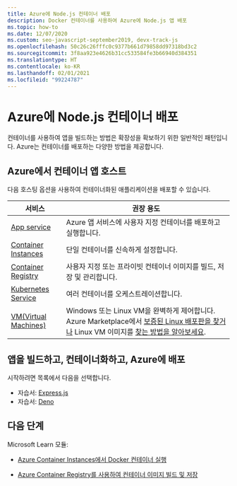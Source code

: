 ```yaml
---
title: Azure에 Node.js 컨테이너 배포
description: Docker 컨테이너를 사용하여 Azure에 Node.js 앱 배포
ms.topic: how-to
ms.date: 12/07/2020
ms.custom: seo-javascript-september2019, devx-track-js
ms.openlocfilehash: 50c26c26fffc0c9377b661d79858dd97318bd3c2
ms.sourcegitcommit: 3f8aa923e4626b31cc533584fe3b66940d384351
ms.translationtype: HT
ms.contentlocale: ko-KR
ms.lasthandoff: 02/01/2021
ms.locfileid: "99224787"
---
```

# <a name="deploy-nodejs-container-to-azure"></a>Azure에 Node.js 컨테이너 배포 

컨테이너를 사용하여 앱을 빌드하는 방법은 확장성을 확보하기 위한 일반적인 패턴입니다. Azure는 컨테이너를 배포하는 다양한 방법을 제공합니다.

## <a name="host-your-container-app-on-azure"></a>Azure에서 컨테이너 앱 호스트

다음 호스팅 옵션을 사용하여 컨테이너화된 애플리케이션을 배포할 수 있습니다.

| 서비스 | 권장 용도 |
|--|--|
|[App service](/azure/app-service/quickstart-custom-container?pivots=container-linux)|Azure 앱 서비스에 사용자 지정 컨테이너를 배포하고 실행합니다.|
|[Container Instances](/azure/container-instances/)|단일 컨테이너를 신속하게 설정합니다.|
|[Container Registry](/azure/container-registry/)|사용자 지정 또는 프라이빗 컨테이너 이미지를 빌드, 저장 및 관리합니다.|
|[Kubernetes Service](/azure/aks/)|여러 컨테이너를 오케스트레이션합니다.|
|[VM(Virtual Machines)](/azure/virtual-machines)|Windows 또는 Linux VM을 완벽하게 제어합니다. Azure Marketplace에서 [보증된 Linux 배포판을 찾거나](/azure/virtual-machines/linux/endorsed-distros?toc=/azure/virtual-machines/linux/toc.json) Linux VM 이미지를 [찾는 방법을 알아보세요](/azure/virtual-machines/linux/cli-ps-findimage).|

## <a name="build-containerize-and-deploy-app-to-azure"></a>앱을 빌드하고, 컨테이너화하고, Azure에 배포

시작하려면 목록에서 다음을 선택합니다.
* 자습서: [Express.js](../tutorial/tutorial-vscode-docker-node/tutorial-vscode-docker-node-01.md)
* 자습서: [Deno](../tutorial/deploy-deno-app-azure-app-service-azure-cli.md)

## <a name="next-steps"></a>다음 단계

Microsoft Learn 모듈:

- [Azure Container Instances에서 Docker 컨테이너 실행](/learn/modules/run-docker-with-azure-container-instances/)

- [Azure Container Registry를 사용하여 컨테이너 이미지 빌드 및 저장](/learn/modules/build-and-store-container-images/)
